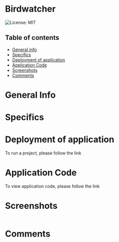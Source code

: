 # Birdwatcher


![License: MIT](https://img.shields.io/badge/License-MIT-yellow.svg)

## Table of contents
 * [General info](#General-Info)
 * [Specifics](#Specifics)
 * [Deployment of application](#Deployment-of-application)
 * [Application Code](#Application-Code)
 * [Screenshots](#Screenshots)
 * [Comments](#Comments)


 # General Info


 # Specifics


 # Deployment of application

   To run a project, please follow the link 

   []()



 # Application Code

   To view application code, please follow the link 

   []()


 # Screenshots

   ![]()


 # Comments
